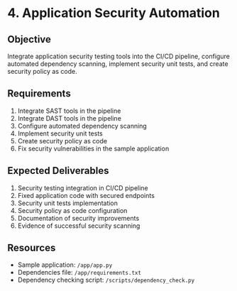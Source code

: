 # 4. Application Security Automation

## Objective

Integrate application security testing tools into the CI/CD pipeline, configure automated dependency scanning, implement security unit tests, and create security policy as code.

## Requirements

1. Integrate SAST tools in the pipeline
2. Integrate DAST tools in the pipeline
3. Configure automated dependency scanning
4. Implement security unit tests
5. Create security policy as code
6. Fix security vulnerabilities in the sample application

## Expected Deliverables

1. Security testing integration in CI/CD pipeline
2. Fixed application code with secured endpoints
3. Security unit tests implementation
4. Security policy as code configuration
5. Documentation of security improvements
6. Evidence of successful security scanning

## Resources

- Sample application: `/app/app.py`
- Dependencies file: `/app/requirements.txt`
- Dependency checking script: `/scripts/dependency_check.py`
